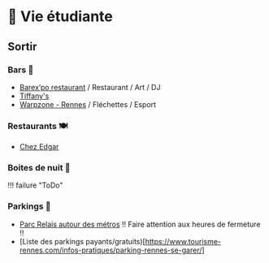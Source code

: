 # 🎉 Vie étudiante

## Sortir

### Bars 🍻

- [Barex’po restaurant](https://barexpo-restaurant.com/) / Restaurant / Art / DJ
- [Tiffany's](https://g.page/tiffanysrennes)
- [Warpzone - Rennes](https://g.page/WpZ_Rennes?share) / Fléchettes / Esport

### Restaurants 🍽️

- [Chez Edgar](https://goo.gl/maps/fmup1awN54GNqVbm7)

### Boites de nuit 🌇

!!! failure "ToDo"

### Parkings 🚗

- [Parc Relais autour des métros](https://www.star.fr/se-deplacer/parc-relais/fonctionnement) !! Faire attention aux heures de fermeture !!
- [Liste des parkings payants/gratuits)[https://www.tourisme-rennes.com/infos-pratiques/parking-rennes-se-garer/]
